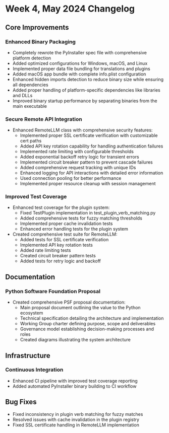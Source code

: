 # Week 4, May 2024 Changelog

## Core Improvements

### Enhanced Binary Packaging
- Completely rewrote the PyInstaller spec file with comprehensive platform detection
- Added optimized configurations for Windows, macOS, and Linux
- Implemented proper data file bundling for translations and plugins
- Added macOS app bundle with complete info.plist configuration
- Enhanced hidden imports detection to reduce binary size while ensuring all dependencies
- Added proper handling of platform-specific dependencies like libraries and DLLs
- Improved binary startup performance by separating binaries from the main executable

### Secure Remote API Integration
- Enhanced RemoteLLM class with comprehensive security features:
  - Implemented proper SSL certificate verification with customizable cert paths
  - Added API key rotation capability for handling authentication failures
  - Implemented rate limiting with configurable thresholds
  - Added exponential backoff retry logic for transient errors
  - Implemented circuit breaker pattern to prevent cascade failures
  - Added comprehensive request tracking with unique IDs
  - Enhanced logging for API interactions with detailed error information
  - Used connection pooling for better performance
  - Implemented proper resource cleanup with session management

### Improved Test Coverage
- Enhanced test coverage for the plugin system:
  - Fixed TestPlugin implementation in test_plugin_verb_matching.py
  - Added comprehensive tests for fuzzy matching thresholds
  - Implemented proper cache invalidation tests
  - Enhanced error handling tests for the plugin system
- Created comprehensive test suite for RemoteLLM:
  - Added tests for SSL certificate verification
  - Implemented API key rotation tests
  - Added rate limiting tests
  - Created circuit breaker pattern tests
  - Added tests for retry logic and backoff

## Documentation

### Python Software Foundation Proposal
- Created comprehensive PSF proposal documentation:
  - Main proposal document outlining the value to the Python ecosystem
  - Technical specification detailing the architecture and implementation
  - Working Group charter defining purpose, scope and deliverables
  - Governance model establishing decision-making processes and roles
  - Created diagrams illustrating the system architecture

## Infrastructure

### Continuous Integration
- Enhanced CI pipeline with improved test coverage reporting
- Added automated PyInstaller binary building to CI workflow

## Bug Fixes

- Fixed inconsistency in plugin verb matching for fuzzy matches
- Resolved issues with cache invalidation in the plugin registry
- Fixed SSL certificate handling in RemoteLLM implementation 